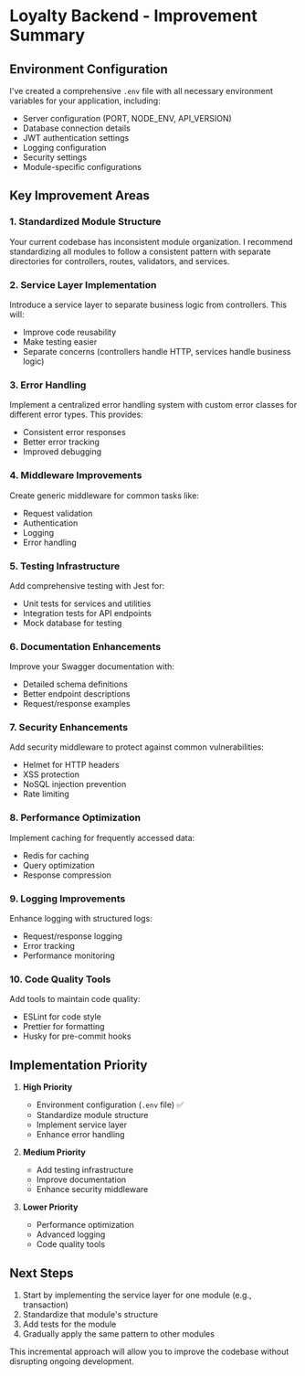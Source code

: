 # Loyalty Backend - Improvement Summary

## Environment Configuration

I've created a comprehensive `.env` file with all necessary environment variables for your application, including:

- Server configuration (PORT, NODE_ENV, API_VERSION)
- Database connection details
- JWT authentication settings
- Logging configuration
- Security settings
- Module-specific configurations

## Key Improvement Areas

### 1. Standardized Module Structure

Your current codebase has inconsistent module organization. I recommend standardizing all modules to follow a consistent pattern with separate directories for controllers, routes, validators, and services.

### 2. Service Layer Implementation

Introduce a service layer to separate business logic from controllers. This will:

- Improve code reusability
- Make testing easier
- Separate concerns (controllers handle HTTP, services handle business logic)

### 3. Error Handling

Implement a centralized error handling system with custom error classes for different error types. This provides:

- Consistent error responses
- Better error tracking
- Improved debugging

### 4. Middleware Improvements

Create generic middleware for common tasks like:

- Request validation
- Authentication
- Logging
- Error handling

### 5. Testing Infrastructure

Add comprehensive testing with Jest for:

- Unit tests for services and utilities
- Integration tests for API endpoints
- Mock database for testing

### 6. Documentation Enhancements

Improve your Swagger documentation with:

- Detailed schema definitions
- Better endpoint descriptions
- Request/response examples

### 7. Security Enhancements

Add security middleware to protect against common vulnerabilities:

- Helmet for HTTP headers
- XSS protection
- NoSQL injection prevention
- Rate limiting

### 8. Performance Optimization

Implement caching for frequently accessed data:

- Redis for caching
- Query optimization
- Response compression

### 9. Logging Improvements

Enhance logging with structured logs:

- Request/response logging
- Error tracking
- Performance monitoring

### 10. Code Quality Tools

Add tools to maintain code quality:

- ESLint for code style
- Prettier for formatting
- Husky for pre-commit hooks

## Implementation Priority

1. **High Priority**

   - Environment configuration (`.env` file) ✅
   - Standardize module structure
   - Implement service layer
   - Enhance error handling

2. **Medium Priority**

   - Add testing infrastructure
   - Improve documentation
   - Enhance security middleware

3. **Lower Priority**
   - Performance optimization
   - Advanced logging
   - Code quality tools

## Next Steps

1. Start by implementing the service layer for one module (e.g., transaction)
2. Standardize that module's structure
3. Add tests for the module
4. Gradually apply the same pattern to other modules

This incremental approach will allow you to improve the codebase without disrupting ongoing development.
